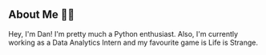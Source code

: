## About Me 🏳️‍🌈

Hey, I'm Dan! I'm pretty much a Python enthusiast. Also, I'm currently working as a Data Analytics Intern and my favourite game is Life is Strange.
